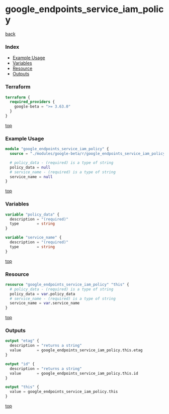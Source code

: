 # google_endpoints_service_iam_policy

[back](../google-beta.md)

### Index

- [Example Usage](#example-usage)
- [Variables](#variables)
- [Resource](#resource)
- [Outputs](#outputs)

### Terraform

```terraform
terraform {
  required_providers {
    google-beta = ">= 3.63.0"
  }
}
```

[top](#index)

### Example Usage

```terraform
module "google_endpoints_service_iam_policy" {
  source = "./modules/google-beta/r/google_endpoints_service_iam_policy"

  # policy_data - (required) is a type of string
  policy_data = null
  # service_name - (required) is a type of string
  service_name = null
}
```

[top](#index)

### Variables

```terraform
variable "policy_data" {
  description = "(required)"
  type        = string
}

variable "service_name" {
  description = "(required)"
  type        = string
}
```

[top](#index)

### Resource

```terraform
resource "google_endpoints_service_iam_policy" "this" {
  # policy_data - (required) is a type of string
  policy_data = var.policy_data
  # service_name - (required) is a type of string
  service_name = var.service_name
}
```

[top](#index)

### Outputs

```terraform
output "etag" {
  description = "returns a string"
  value       = google_endpoints_service_iam_policy.this.etag
}

output "id" {
  description = "returns a string"
  value       = google_endpoints_service_iam_policy.this.id
}

output "this" {
  value = google_endpoints_service_iam_policy.this
}
```

[top](#index)